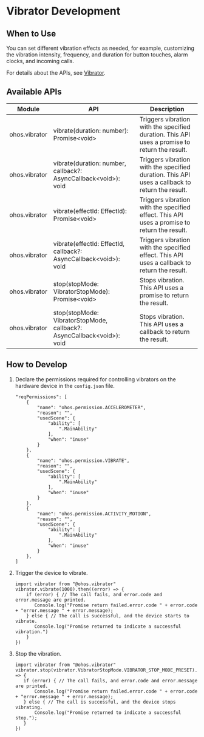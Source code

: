 # Vibrator Development


## When to Use

You can set different vibration effects as needed, for example, customizing the vibration intensity, frequency, and duration for button touches, alarm clocks, and incoming calls.

For details about the APIs, see [Vibrator](../reference/apis/js-apis-vibrator.md).


## Available APIs

| Module           | API                                     | Description                             |
| ------------- | ---------------------------------------- | ------------------------------- |
| ohos.vibrator | vibrate(duration: number): Promise&lt;void&gt; | Triggers vibration with the specified duration. This API uses a promise to return the result.      |
| ohos.vibrator | vibrate(duration: number, callback?: AsyncCallback&lt;void&gt;): void | Triggers vibration with the specified duration. This API uses a callback to return the result.     |
| ohos.vibrator | vibrate(effectId: EffectId): Promise&lt;void&gt; | Triggers vibration with the specified effect. This API uses a promise to return the result. |
| ohos.vibrator | vibrate(effectId: EffectId, callback?: AsyncCallback&lt;void&gt;): void | Triggers vibration with the specified effect. This API uses a callback to return the result.|
| ohos.vibrator | stop(stopMode: VibratorStopMode): Promise&lt;void&gt; | Stops vibration. This API uses a promise to return the result.                          |
| ohos.vibrator | stop(stopMode: VibratorStopMode, callback?: AsyncCallback&lt;void&gt;): void | Stops vibration. This API uses a callback to return the result.                          |


## How to Develop

1. Declare the permissions required for controlling vibrators on the hardware device in the `config.json` file.  

   ```
   "reqPermissions": [
       {
           "name": "ohos.permission.ACCELEROMETER",
           "reason": "",
           "usedScene": {
               "ability": [
                   ".MainAbility"
               ],
               "when": "inuse"
           }
       },
       {
           "name": "ohos.permission.VIBRATE",
           "reason": "",
           "usedScene": {
               "ability": [
                   ".MainAbility"
               ],
               "when": "inuse"
           }
       },
       {
           "name": "ohos.permission.ACTIVITY_MOTION",
           "reason": "",
           "usedScene": {
               "ability": [
                   ".MainAbility"
               ],
               "when": "inuse"
           }
       },
   ]
   ```

2. Trigger the device to vibrate.

   ```
   import vibrator from "@ohos.vibrator"
   vibrator.vibrate(1000).then((error) => {
       if (error) { // The call fails, and error.code and error.message are printed.
          Console.log("Promise return failed.error.code " + error.code + "error.message " + error.message);  
       } else { // The call is successful, and the device starts to vibrate.
          Console.log("Promise returned to indicate a successful vibration.")  
       }
   })
   ```

3. Stop the vibration.

   ```
   import vibrator from "@ohos.vibrator"
   vibrator.stop(vibrator.VibratorStopMode.VIBRATOR_STOP_MODE_PRESET).then((error) => {
      if (error) { // The call fails, and error.code and error.message are printed.
          Console.log("Promise return failed.error.code " + error.code + "error.message " + error.message);
      } else { // The call is successful, and the device stops vibrating.
          Console.log("Promise returned to indicate a successful stop.");
      }
   })
   ```
